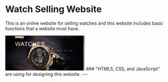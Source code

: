 # Watch Selling Website

This is an online website for selling watches and this website includes basic functions that a website must have. 

<img src="https://github.com/HansiLeelasena/-Online-watch-selling-website/blob/c073cb46925ce7924557afb4aa1825002834b107/Screenshot%202024-01-25%20221242.png" width="50%" />
### "HTML5, CSS, and JavaScript" are using for designing this website. 
---


